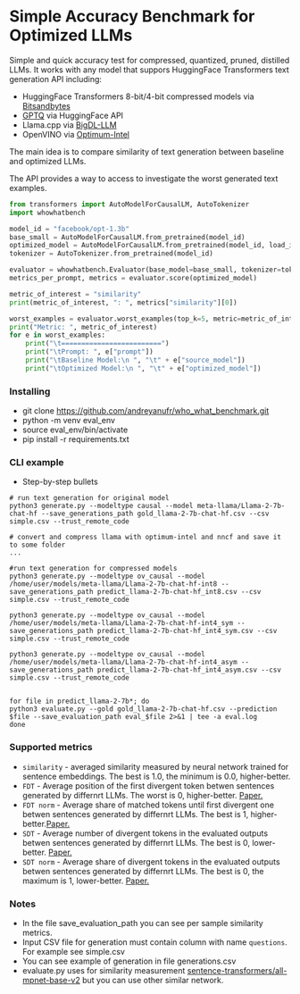 # Simple Accuracy Benchmark for Optimized LLMs

Simple and quick accuracy test for compressed, quantized, pruned, distilled LLMs. It works with any model that suppors HuggingFace Transformers text generation API including:
* HuggingFace Transformers 8-bit/4-bit compressed models via [Bitsandbytes](https://huggingface.co/docs/transformers/main_classes/quantization#transformers.BitsAndBytesConfig)
* [GPTQ](https://huggingface.co/docs/transformers/main_classes/quantization#transformers.GPTQConfig) via HuggingFace API
* Llama.cpp via [BigDL-LLM](https://github.com/intel-analytics/BigDL/tree/main/python/llm)
* OpenVINO via [Optimum-Intel](https://github.com/huggingface/optimum-intel)

The main idea is to compare similarity of text generation between baseline and optimized LLMs.

The API provides a way to access to investigate the worst generated text examples.

```python
from transformers import AutoModelForCausalLM, AutoTokenizer
import whowhatbench

model_id = "facebook/opt-1.3b"
base_small = AutoModelForCausalLM.from_pretrained(model_id)
optimized_model = AutoModelForCausalLM.from_pretrained(model_id, load_in_4bit=True, device_map="auto")
tokenizer = AutoTokenizer.from_pretrained(model_id)

evaluator = whowhatbench.Evaluator(base_model=base_small, tokenizer=tokenizer)
metrics_per_prompt, metrics = evaluator.score(optimized_model)

metric_of_interest = "similarity"
print(metric_of_interest, ": ", metrics["similarity"][0])

worst_examples = evaluator.worst_examples(top_k=5, metric=metric_of_interest)
print("Metric: ", metric_of_interest)
for e in worst_examples:
    print("\t=========================")
    print("\tPrompt: ", e["prompt"])
    print("\tBaseline Model:\n ", "\t" + e["source_model"])
    print("\tOptimized Model:\n ", "\t" + e["optimized_model"])

```

### Installing

* git clone https://github.com/andreyanufr/who_what_benchmark.git
* python -m venv eval_env
* source eval_env/bin/activate
* pip install -r requirements.txt

### CLI example

* Step-by-step bullets
```
# run text generation for original model
python3 generate.py --modeltype causal --model meta-llama/Llama-2-7b-chat-hf --save_generations_path gold_llama-2-7b-chat-hf.csv --csv simple.csv --trust_remote_code

# convert and compress llama with optimum-intel and nncf and save it to some folder
...

#run text generation for compressed models
python3 generate.py --modeltype ov_causal --model /home/user/models/meta-llama/Llama-2-7b-chat-hf-int8 --save_generations_path predict_llama-2-7b-chat-hf_int8.csv --csv simple.csv --trust_remote_code

python3 generate.py --modeltype ov_causal --model /home/user/models/meta-llama/Llama-2-7b-chat-hf-int4_sym --save_generations_path predict_llama-2-7b-chat-hf_int4_sym.csv --csv simple.csv --trust_remote_code

python3 generate.py --modeltype ov_causal --model /home/user/models/meta-llama/Llama-2-7b-chat-hf-int4_asym --save_generations_path predict_llama-2-7b-chat-hf_int4_asym.csv --csv simple.csv --trust_remote_code


for file in predict_llama-2-7b*; do
python3 evaluate.py --gold gold_llama-2-7b-chat-hf.csv --prediction $file --save_evaluation_path eval_$file 2>&1 | tee -a eval.log
done
```

### Supported metrics

* `similarity` - averaged similarity measured by neural network trained for sentence embeddings. The best is 1.0, the minimum is 0.0, higher-better.
* `FDT` - Average position of the first divergent token betwen sentences generated by differnrt LLMs. The worst is 0, higher-better. [Paper.](https://arxiv.org/abs/2311.01544)
* `FDT norm` - Average share of matched tokens until first divergent one betwen sentences generated by differnrt LLMs. The best is 1, higher-better.[Paper.](https://arxiv.org/abs/2311.01544)
* `SDT` - Average number of divergent tokens in the evaluated outputs betwen sentences generated by differnrt LLMs. The best is 0, lower-better. [Paper.](https://arxiv.org/abs/2311.01544)
* `SDT norm` - Average share of divergent tokens in the evaluated outputs betwen sentences generated by differnrt LLMs. The best is 0, the maximum is 1, lower-better. [Paper.](https://arxiv.org/abs/2311.01544)

### Notes

* In the file save_evaluation_path you can see per sample similarity metrics.
* Input CSV file for generation must contain column with name `questions`. For example see simple.csv
* You can see example of generation in file generations.csv
* evaluate.py uses for similarity measurement [sentence-transformers/all-mpnet-base-v2](https://huggingface.co/sentence-transformers/all-mpnet-base-v2) but you can use other similar network.
